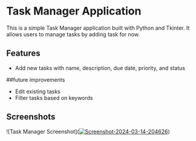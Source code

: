 # Task Manager Application

This is a simple Task Manager application built with Python and Tkinter. It allows users to manage tasks by adding task for now.

## Features
- Add new tasks with name, description, due date, priority, and status

##future improvements
- Edit existing tasks
- Filter tasks based on keywords
## Screenshots
![Task Manager Screenshot](<a href="https://ibb.co/Th2BqjC"><img src="https://i.ibb.co/Th2BqjC/Screenshot-2024-03-14-204626.png" alt="Screenshot-2024-03-14-204626" border="0"></a>)
